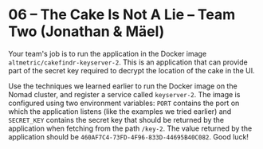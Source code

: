# 06 – The Cake Is Not A Lie – Team Two (Jonathan & Mäel)

Your team's job is to run the application in the Docker image `altmetric/cakefindr-keyserver-2`. This is an application that can provide part of the secret key required to decrypt the location of the cake in the UI.

Use the techniques we learned earlier to run the Docker image on the Nomad cluster, and register a service called `keyserver-2`. The image is configured using two environment variables: `PORT` contains the port on which the application listens (like the examples we tried earlier) and `SECRET_KEY` contains the secret key that should be returned by the application when fetching from the path `/key-2`. The value returned by the application should be `460AF7C4-73FD-4F96-833D-44695B40C082`. Good luck!
